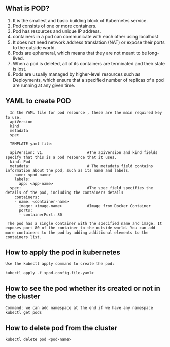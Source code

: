 ## What is POD?
   1. It is the smallest and basic building block of Kubernetes service.
   2. Pod consists of one or more containers.
   3. Pod has resources and unique IP address.
   4. containers in a pod can communicate with each other using localhost 
   5. It does not need network address translation (NAT) or expose their ports to the outside world.
   6. Pods are ephemeral, which means that they are not meant to be long-lived. 
   7. When a pod is deleted, all of its containers are terminated and their state is lost.
   8. Pods are usually managed by higher-level resources such as Deployments, which ensure that a specified number of replicas of a pod are running at any given time.

## YAML to create POD
      In the YAML file for pod resource , these are the main required key to use. 
      apiVersion
      kind
      metadata
      spec
      
      TEMPLATE yaml file:
      
      apiVersion: v1.                   #The apiVersion and kind fields specify that this is a pod resource that it uses.
      kind: Pod
      metadata:                         # The metadata field contains information about the pod, such as its name and labels.
        name: <pod-name>
        labels:
          app: <app-name>
      spec:                             #The spec field specifies the details of the pod, including the containers details
        containers:
        - name: <container-name>
          image: <image-name>           #Image from Docker Container
          ports:
          - containerPort: 80
          
     The pod has a single container with the specified name and image. It exposes port 80 of the container to the outside world. You can add more containers to the pod by adding additional elements to the containers list. 
     
## How to apply the pod in kubernetes
  
    Use the kubectl apply command to create the pod:

    kubectl apply -f <pod-config-file.yaml>

## How to see the pod whether its created or not in the cluster
    
    Command: we can add namespace at the end if we have any namespace
    kubectl get pods
    
    
## How to delete pod from the cluster 
   
    kubectl delete pod <pod-name>



